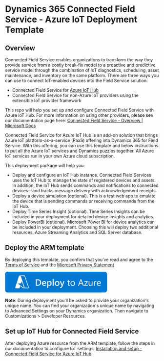 # Dynamics 365 Connected Field Service - Azure IoT Deployment Template

## Overview

Connected Field Service enables organizations to transform the way they provide service from a costly break-fix model to a proactive and predictive service model through the combination of IoT diagnostics, scheduling, asset maintenance, and inventory on the same platform.
There are three ways you can use to connect IoT-enabled devices into the Field Service solution:

- Connected Field Service for [Azure IoT Hub](https://azure.microsoft.com/services/iot-hub/)
- Connected Field Service for non-Azure IoT providers using the extensible IoT provider framework

This repo will help you set up and configure Connected Field Service with Azure IoT Hub. For more information on using other providers, please see our documentation page here: [Connected Field Service - Overview | Microsoft Docs](https://docs.microsoft.com/dynamics365/field-service/connected-field-service)

Connected Field Service for Azure IoT Hub is an add-on solution that brings Azure IoT platform-as-a-service (PaaS) offering into Dynamics 365 for Field Service. With this offering, you can use this template and below instructions to put all the Azure IoT services and Dynamics puzzles together. All Azure IoT services run in your own Azure cloud subscription.

This deployment package will help you:

- Deploy and configure an IoT Hub instance. Connected Field Services uses the IoT Hub to manage the state of registered devices and assets. In addition, the IoT Hub sends commands and notifications to connected devices—and tracks message delivery with acknowledgement receipts.
- Deploy a device simulation (optional). This is a test web app to emulate the device that is sending commands or receiving commands from the IoT Hub.
- Deploy Time Series Insight (optional). Time Series Insights can be included in your deployment for detailed device insights and analytics.
- Deploy PowerBI (optional). Microsoft Power BI for device analytics can be included in your deployment. Choosing this will deploy two additional resources, Azure Streaming Analytics and SQL Server database.

## Deploy the ARM template

By deploying this template, you confirm that you’ve read and agree to the [Terms of Service](https://github.com/microsoft/Dynamics-365-Connected-Field-Service-Deployment/blob/main/Terms_of_Service.md) and the [Microsoft Privacy Statement](https://privacy.microsoft.com/en-us/privacystatement)

[![Deploy To Azure](https://raw.githubusercontent.com/Azure/azure-quickstart-templates/master/1-CONTRIBUTION-GUIDE/images/deploytoazure.svg?sanitize=true)](https://portal.azure.com/#create/Microsoft.Template/uri/https%3A%2F%2Fraw.githubusercontent.com%2Fjordanbean-msft%2FDynamics-365-Connected-Field-Service-Deployment%2Fjordanbean-msft%2Fadd-key-vault%2FazureDeploy.json/createUIDefinitionUri/https%3A%2F%2Fraw.githubusercontent.com%2Fjordanbean-msft%2FDynamics-365-Connected-Field-Service-Deployment%2Fjordanbean-msft%2Fadd-key-vault%2FcustomUi.json)

**Note**: During deployment you'll be asked to provide your organization's unique name. You can find your organization's unique name by navigating to Advanced Settings on your Dynamics organization. Then navigate to Customizations > Developer Resources.

## Set up IoT Hub for Connected Field Service

After deploying Azure resource from the ARM template, follow the steps in our documentation to configure IoT settings: [Installation and setup - Connected Field Service for Azure IoT Hub](https://docs.microsoft.com/dynamics365/field-service/installation-setup-iothub)
